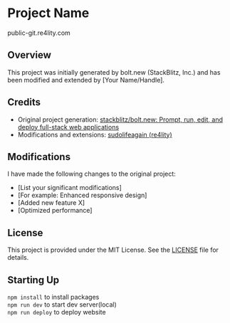 # Project Name
public-git.re4lity.com
## Overview
This project was initially generated by bolt.new (StackBlitz, Inc.) and has been modified and extended by [Your Name/Handle].

## Credits
- Original project generation: [stackblitz/bolt.new: Prompt, run, edit, and deploy full-stack web applications](https://github.com/stackblitz/bolt.new)
- Modifications and extensions: [sudolifeagain (re4lity)](https://github.com/sudolifeagain)

## Modifications
I have made the following changes to the original project:
- [List your significant modifications]
- [For example: Enhanced responsive design]
- [Added new feature X]
- [Optimized performance]

## License
This project is provided under the MIT License. See the [LICENSE](./LICENSE) file for details.

## Starting Up
 ```npm install``` to install packages <br>
```npm run dev``` to start dev server(local) <br>
```npm run deploy``` to deploy website

